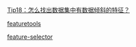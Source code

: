 [Tip18：怎么找出数据集中有数据倾斜的特征？](https://github.com/Pysamlam/Tips-of-Feature-engineering#tip18怎么找出数据集中有数据倾斜的特征)

[featuretools](https://github.com/FeatureLabs/featuretools)

[feature-selector](https://github.com/WillKoehrsen/feature-selector)

